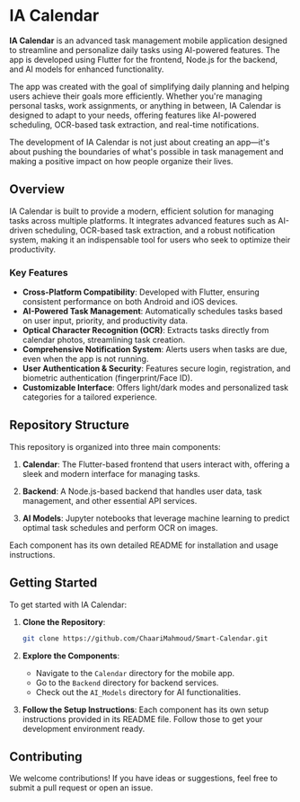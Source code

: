 # IA Calendar

**IA Calendar** is an advanced task management mobile application designed to streamline and personalize daily tasks using AI-powered features. The app is developed using Flutter for the frontend, Node.js for the backend, and AI models for enhanced functionality.  

The app was created with the goal of simplifying daily planning and helping users achieve their goals more efficiently. Whether you're managing personal tasks, work assignments, or anything in between, IA Calendar is designed to adapt to your needs, offering features like AI-powered scheduling, OCR-based task extraction, and real-time notifications.  

The development of IA Calendar is not just about creating an app—it's about pushing the boundaries of what's possible in task management and making a positive impact on how people organize their lives.


## Overview

IA Calendar is built to provide a modern, efficient solution for managing tasks across multiple platforms. It integrates advanced features such as AI-driven scheduling, OCR-based task extraction, and a robust notification system, making it an indispensable tool for users who seek to optimize their productivity.

### Key Features

- **Cross-Platform Compatibility**: Developed with Flutter, ensuring consistent performance on both Android and iOS devices.
- **AI-Powered Task Management**: Automatically schedules tasks based on user input, priority, and productivity data.
- **Optical Character Recognition (OCR)**: Extracts tasks directly from calendar photos, streamlining task creation.
- **Comprehensive Notification System**: Alerts users when tasks are due, even when the app is not running.
- **User Authentication & Security**: Features secure login, registration, and biometric authentication (fingerprint/Face ID).
- **Customizable Interface**: Offers light/dark modes and personalized task categories for a tailored experience.

## Repository Structure

This repository is organized into three main components:

1. **Calendar**: The Flutter-based frontend that users interact with, offering a sleek and modern interface for managing tasks.

2. **Backend**: A Node.js-based backend that handles user data, task management, and other essential API services.

3. **AI Models**: Jupyter notebooks that leverage machine learning to predict optimal task schedules and perform OCR on images.

Each component has its own detailed README for installation and usage instructions.

## Getting Started

To get started with IA Calendar:

1. **Clone the Repository**:
    ```bash
    git clone https://github.com/ChaariMahmoud/Smart-Calendar.git
    ```

2. **Explore the Components**:
   - Navigate to the `Calendar` directory for the mobile app.
   - Go to the `Backend` directory for backend services.
   - Check out the `AI_Models` directory for AI functionalities.

3. **Follow the Setup Instructions**:
   Each component has its own setup instructions provided in its README file. Follow those to get your development environment ready.

## Contributing

We welcome contributions! If you have ideas or suggestions, feel free to submit a pull request or open an issue.
